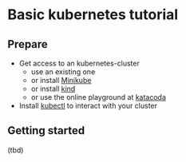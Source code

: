 # Basic kubernetes tutorial

## Prepare

* Get access to an kubernetes-cluster
  * use an existing one
  * or install [Minikube](https://github.com/MM53/eportfolio-kubernetes/blob/master/tutorial/setup_minikube.md)
  * or install [kind](https://github.com/MM53/eportfolio-kubernetes/blob/master/tutorial/setup_kind.md)
  * or use the online playground at [katacoda](https://www.katacoda.com/courses/kubernetes/playground)
* Install [kubectl](https://kubernetes.io/docs/tasks/tools/install-kubectl/) to interact with your cluster

## Getting started 

(tbd)

